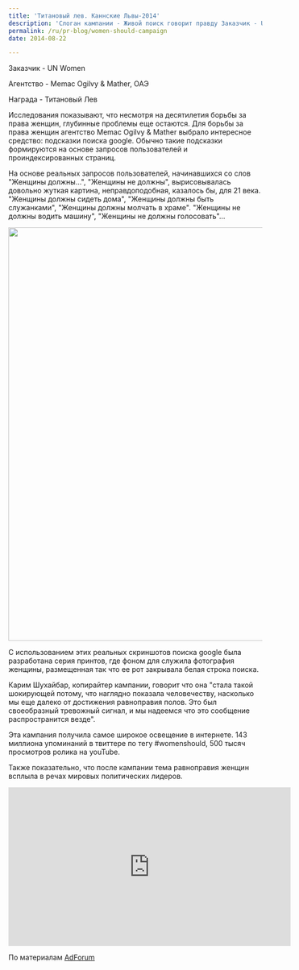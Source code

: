 ```yaml
---
title: 'Титановый лев. Каннские Львы-2014'
description: 'Слоган кампании - Живой поиск говорит правду Заказчик - UN Women Агентство - Memac Ogilvy &amp; Mather, ОАЭ Награда - Титановый Лев'
permalink: /ru/pr-blog/women-should-campaign
date: 2014-08-22

---
```


Заказчик - UN Women

Агентство - Memac Ogilvy & Mather, ОАЭ

Награда - Титановый Лев

Исследования показывают, что несмотря на десятилетия борьбы за права женщин, глубинные проблемы еще остаются. Для борьбы за права женщин агентство Memac Ogilvy & Mather выбрало интересное средство: подсказки поиска google. Обычно такие подсказки формируются на основе запросов пользователей и проиндексированных страниц.

На основе реальных запросов пользователей, начинавшихся со слов "Женщины должны...", "Женщины не должны",  вырисовывалась довольно жуткая картина, неправдоподобная, казалось бы, для 21 века. "Женщины должны сидеть дома", "Женщины должны быть служанками", "Женщины должны молчать в храме". "Женщины не должны водить машину", "Женщины не должны голосовать"...

<img src="{{ site.assets }}/upload/un-women-search-engine-campaign-1.jpg" alt="" class="post__img" width="580" height="821">

С использованием этих реальных скриншотов поиска google была разработана серия принтов, где фоном для  служила фотография женщины, размещенная так что ее рот закрывала белая строка поиска.

Карим Шухайбар, копирайтер кампании, говорит что она "стала такой шокирующей потому, что наглядно показала человечеству, насколько мы еще далеко от достижения равноправия полов. Это был своеобразный тревожный сигнал, и мы надеемся что это сообщение распространится везде".

Эта кампания получила самое широкое освещение в интернете. 143 миллиона упоминаний в твиттере по тегу  #womenshould, 500 тысяч просмотров ролика на youTube.

Также показательно, что после кампании тема равноправия женщин всплыла в речах мировых политических лидеров.

<iframe width="560" height="315" src="https://www.youtube.com/embed/IkNlGuW-0g8" frameborder="0" allowfullscreen></iframe>

По материалам <a href="https://www.adforum.com/award/showcase/6650183/2014/ad/34496574">AdForum</a>

